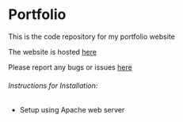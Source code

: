Portfolio
=========

This is the code repository for my portfolio website

The website is hosted [here](http://aneeshneelam.me/)

Please report any bugs or issues [here](https://github.com/aneesh-neelam/Portfolio/issues)

###### Instructions for Installation:
* Setup using Apache web server
